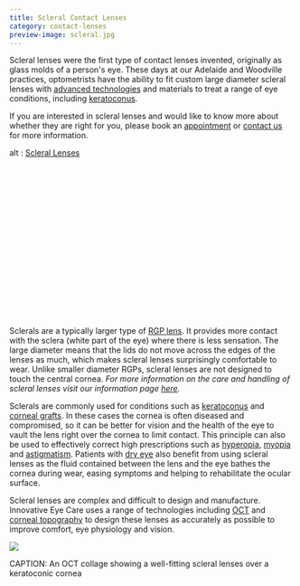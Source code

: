 ```yaml
---
title: Scleral Contact Lenses
category: contact-lenses
preview-image: scleral.jpg
---
```


<div class="employee-heading">
<p>Scleral lenses were the first type of contact lenses invented, originally as glass molds of a person's eye. These days at our Adelaide and Woodville practices, optometrists have the ability to fit custom large diameter scleral lenses with <a href="/what-we-do/oct">advanced technologies</a> and materials to treat a range of eye conditions, including <a href="/what-we-do/keratoconus">keratoconus</a>.</p>
<p>If you are interested in scleral lenses and would like to know more about whether they are right for you, please book an <a href="/what-we-do/eye-exam">appointment</a> or <a href="/contact">contact us</a> for more information.</p>
</div>

<div class="myWrapper" style="position: relative; padding-bottom: 56.25%; height: 0;"><!--[if IE]><iframe frameborder="0" type="text/html" src="https://2689-2347.captiv8online.com/animations/embed/one/scleral-lenses?player_width=100%&player_height=100%&site_company_language=34&autostart=false" width="100%" height="100%" style="position:absolute;top:0;left:0;width:100%;height:100%;"></iframe><![endif]--><!--[if !IE]> <--><object data="https://2689-2347.captiv8online.com/animations/embed/one/scleral-lenses?player_width=100%&player_height=100%&site_company_language=34&autostart=false" type="text/html" width="100%" height="100%" style="position:absolute;top:0;left:0;width:100%;height:100%;">  alt : <a href="https://2689-2347.captiv8online.com/animations/embed/one/scleral-lenses?player_width=100%&player_height=100%&site_company_language=34&autostart=false">Scleral Lenses</a></object><!--> <![endif]--></div>

<br>

Sclerals are a typically larger type of [RGP lens](/what-we-do/gas-permeable-contact-lenses). It provides more contact with the sclera (white part of the eye) where there is less sensation. The large diameter means that the lids do not move across the edges of the lenses as much, which makes scleral lenses surprisingly comfortable to wear. Unlike smaller diameter RGPs, scleral lenses are not designed to touch the central cornea. <i>For more information on the care and handling of scleral lenses visit our information page [here](/patient-resources/care-of-scleral-lenses).</i>

Sclerals are commonly used for conditions such as [keratoconus](/what-we-do/keratoconus) and [corneal grafts](/what-we-do/corneal-grafts). In these cases the cornea is often diseased and compromised, so it can be better for vision and the health of the eye to vault the lens right over the cornea to limit contact. This principle can also be used to effectively correct high prescriptions such as [hyperopia](/what-we-do/hyperopia), [myopia](/what-we-do/myopia) and [astigmatism](/what-we-do/astigmatism). Patients with [dry eye](/what-we-do/dry-eye-disease) also benefit from using scleral lenses as the fluid contained between the lens and the eye bathes the cornea during wear, easing symptoms and helping to rehabilitate the ocular surface.

Scleral lenses are complex and difficult to design and manufacture. Innovative Eye Care uses a range of technologies including [OCT](/what-we-do/oct) and [corneal topography](/what-we-do/corneal-topography) to design these lenses as accurately as possible to improve comfort, eye physiology and vision.

![](/uploads/scleral-oct-background.jpg)

CAPTION: An OCT collage showing a well-fitting scleral lenses over a keratoconic cornea
